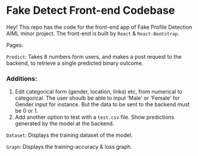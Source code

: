 # Fake Detect Front-end Codebase

Hey! This repo has the code for the front-end app of Fake Profile Detection AIML minor project. The front-end is built by `React` & `React-Bootstrap`.

Pages:

`Predict`: Takes 8 numbers form users, and makes a post request to the backend, to retrieve a single predicted binary outcome.

### Additions:

1. Edit categorical form (gender, location, links) etc, from numerical to categorical. The user shoulb be able to input 'Male' or 'Female' for Gender input for instance. But the data to be sent to the backend must be 0 or 1.
2. Add another option to test with a `test.csv` file. Show predictions generated by the model at the backend.

`Dataset`: Displays the training dataset of the model.

`Graph`: Displays the training-accuracy & loss graph.